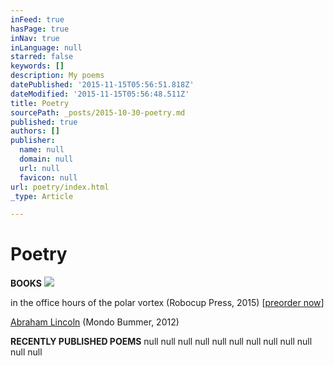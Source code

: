 ```yaml
---
inFeed: true
hasPage: true
inNav: true
inLanguage: null
starred: false
keywords: []
description: My poems
datePublished: '2015-11-15T05:56:51.818Z'
dateModified: '2015-11-15T05:56:48.511Z'
title: Poetry
sourcePath: _posts/2015-10-30-poetry.md
published: true
authors: []
publisher:
  name: null
  domain: null
  url: null
  favicon: null
url: poetry/index.html
_type: Article

---
```

# Poetry

**BOOKS**
![](https://the-grid-user-content.s3-us-west-2.amazonaws.com/a129e5cb-8c81-481f-b3c0-504951c6bb2a.png)

in the office hours of the polar vortex (Robocup Press, 2015) \[[preorder now][0]\]

[Abraham Lincoln][1] (Mondo Bummer, 2012)

**RECENTLY PUBLISHED POEMS**
null
null
null
null
null
null
null
null
null
null
null
null

[0]: http://bit.ly/1Ma77L6
[1]: http://bit.ly/20UcVmu